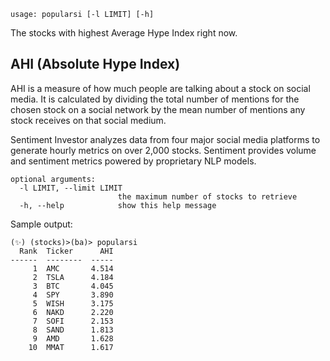 ```
usage: popularsi [-l LIMIT] [-h]
```

The stocks with highest Average Hype Index right now.

AHI (Absolute Hype Index)
---
AHI is a measure of how much people are talking about a stock on social media.
It is calculated by dividing the total number of mentions for the chosen stock on a social network by the mean number of mentions any stock receives on that social medium.

Sentiment Investor analyzes data from four major social media platforms to generate hourly metrics on over 2,000 stocks. Sentiment provides volume and
sentiment metrics powered by proprietary NLP models.

```
optional arguments:
  -l LIMIT, --limit LIMIT
                        the maximum number of stocks to retrieve
  -h, --help            show this help message
```
Sample output:
```
(✨) (stocks)>(ba)> popularsi
  Rank  Ticker      AHI
------  --------  -----
     1  AMC       4.514
     2  TSLA      4.184
     3  BTC       4.045
     4  SPY       3.890
     5  WISH      3.175
     6  NAKD      2.220
     7  SOFI      2.153
     8  SAND      1.813
     9  AMD       1.628
    10  MMAT      1.617
